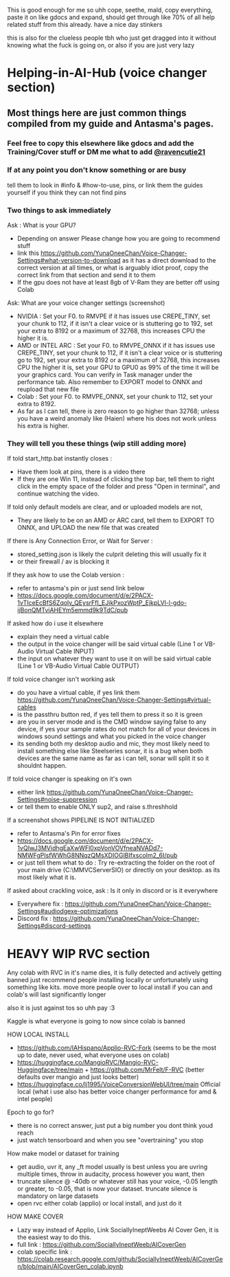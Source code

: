 This is good enough for me so uhh cope, seethe, mald, copy everything, paste it on like gdocs and expand, should get through like 70% of all help related stuff from this already. have a nice day stinkers

this is also for the clueless people tbh who just get dragged into it without knowing what the fuck is going on, or also if you are just very lazy

# Helping-in-AI-Hub (voice changer section)

## Most things here are just common things compiled from my guide and Antasma's pages.

### Feel free to copy this elsewhere like gdocs and add the Training/Cover stuff or DM me what to add [@ravencutie21](https://discord.com/users/824922747423031359) 



### If at any point you don't know something or are busy
tell them to look in #info & #how-to-use, pins, or link them the guides yourself if you think they can not find pins


### Two things to ask immediately

Ask : What is your GPU?
* Depending on answer Please change how you are going to recommend stuff
* link this https://github.com/YunaOneeChan/Voice-Changer-Settings#what-version-to-download as it has a direct download to the correct version at all times, or what is arguably idiot proof, copy the correct link from that section and send it to them
* If the gpu does not have at least 8gb of V-Ram they are better off using Colab
  
Ask: What are your voice changer settings (screenshot) 
* NVIDIA : Set your F0. to RMVPE if it has issues use CREPE_TINY, set your chunk to 112, if it isn't a clear voice or is stuttering go to 192, set your extra to 8192 or a maximum of 32768, this increases CPU the higher it is.
* AMD or INTEL ARC : Set your F0. to RMVPE_ONNX if it has issues use CREPE_TINY, set your chunk to 112, if it isn't a clear voice or is stuttering go to 192, set your extra to 8192 or a maximum of 32768, this increases CPU the higher it is, set your GPU to GPU0 as 99% of the time it will be your graphics card. You can verify in Task manager under the performance tab. Also remember to EXPORT model to ONNX and reupload that new file
* Colab : Set your F0. to RMVPE_ONNX, set your chunk to 112, set your extra to 8192.
* As far as I can tell, there is zero reason to go higher than 32768; unless you have a weird anomaly like (Haien) where his does not work unless his extra is higher.

### They will tell you these things (wip still adding more) 

If told start_http.bat instantly closes : 
* Have them look at pins, there is a video there
* If they are one Win 11, instead of clicking the top bar, tell them to right click in the empty space of the folder and press "Open in terminal", and continue watching the video.

If told only default models are clear, and or uploaded models are not,
* They are likely to be on an AMD or ARC card, tell them to EXPORT TO ONNX, and UPLOAD the new file that was created

If there is Any Connection Error, or Wait for Server :
* stored_setting.json is likely the culprit deleting this will usually fix it
* or their firewall / av is blocking it

If they ask how to use the Colab version :
* refer to antasma's pin or just send link below
* https://docs.google.com/document/d/e/2PACX-1vTIceEcBfS6Zqolv_QEysrFfI_EJikPxozWptP_EjkpLVl-l-gdo-ijBonQMTviAHEYm5emmd9k9TdC/pub

If asked how do i use it elsewhere
* explain they need a virtual cable
* the output in the voice changer will be said virtual cable (Line 1 or VB-Audio Virtual Cable INPUT)
* the input on whatever they want to use it on will be said virtual cable (Line 1 or VB-Audio Virtual Cable OUTPUT)

If told voice changer isn't working ask
* do you have a virtual cable, if yes link them https://github.com/YunaOneeChan/Voice-Changer-Settings#virtual-cables
* is the passthru button red, if yes tell them to press it so it is green
* are you in server mode and is the CMD window saying false to any device, if yes your sample rates do not match for all of your devices in windows sound settings and what you picked in the voice changer
* its sending both my desktop audio and mic, they most likely need to install something else like Steelseries sonar, it is a bug when both devices are the same name as far as i can tell, sonar will split it so it shouldnt happen.

If told voice changer is speaking on it's own
* either link https://github.com/YunaOneeChan/Voice-Changer-Settings#noise-suppression
* or tell them to enable ONLY sup2, and raise s.threshhold

If a screenshot shows PIPELINE IS NOT INITIALIZED
* refer to Antasma's Pin for error fixes
* https://docs.google.com/document/d/e/2PACX-1vQIwJ3MVidhgEaXwWFl0xpVonVOVfneaNVADd7-NMWFgPIsfWWhG8NNqzQMsXDIOGlBIfxscoIm2_6I/pub
* or just tell them what to do : Try re-extracting the folder on the root of your main drive (C:\MMVCServerSIO) or directly on your desktop. as its most likely what it is.

If asked about crackling voice, ask : Is it only in discord or is it everywhere
* Everywhere fix : https://github.com/YunaOneeChan/Voice-Changer-Settings#audiodgexe-optimizations
* Discord fix : https://github.com/YunaOneeChan/Voice-Changer-Settings#discord-settings


# HEAVY WIP RVC section
Any colab with RVC in it's name dies, it is fully detected and actively getting banned just recommend people installing locally or unfortunately using something like kits.
move more people over to local install if you can and colab's will last significantly longer

also it is just against tos so uhh pay :3

Kaggle is what everyone is going to now since colab is banned


HOW LOCAL INSTALL
* https://github.com/IAHispano/Applio-RVC-Fork (seems to be the most up to date, never used, what everyone uses on colab)
* https://huggingface.co/MangioRVC/Mangio-RVC-Huggingface/tree/main + https://github.com/MrFelt/F-RVC (better defaults over mangio and just looks better)
* https://huggingface.co/lj1995/VoiceConversionWebUI/tree/main Official local (what i use also has better voice changer performance for amd & intel people)


Epoch to go for?
* there is no correct answer, just put a big number you dont think youd reach
* just watch tensorboard and when you see "overtraining" you stop

How make model or dataset for training
* get audio, uvr it, any _ft model usually is best unless you are uvring multiple times, throw in audacity, process however you want, then
* truncate silence @ -40db or whatever still has your voice, -0.05 length or greater, to -0.05, that is now your dataset. truncate silence is mandatory on large datasets
* open rvc either colab (applio) or local install, and just do it


HOW MAKE COVER
* Lazy way instead of Applio, Link SociallyIneptWeebs AI Cover Gen, it is the easiest way to do this.
* full link : https://github.com/SociallyIneptWeeb/AICoverGen
* colab specific link : https://colab.research.google.com/github/SociallyIneptWeeb/AICoverGen/blob/main/AICoverGen_colab.ipynb

